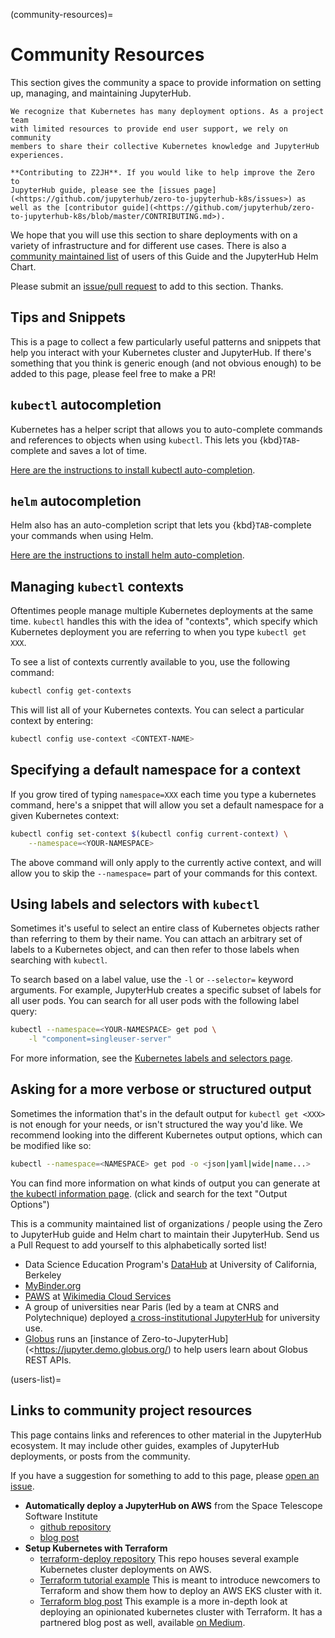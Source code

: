 (community-resources)=

# Community Resources

This section gives the community a space to provide information on setting
up, managing, and maintaining JupyterHub.

```{important}
We recognize that Kubernetes has many deployment options. As a project team
with limited resources to provide end user support, we rely on community
members to share their collective Kubernetes knowledge and JupyterHub
experiences.
```

```{note}
**Contributing to Z2JH**. If you would like to help improve the Zero to
JupyterHub guide, please see the [issues page](<https://github.com/jupyterhub/zero-to-jupyterhub-k8s/issues>) as well as the [contributor guide](<https://github.com/jupyterhub/zero-to-jupyterhub-k8s/blob/master/CONTRIBUTING.md>).
```

We hope that you will use this section to share deployments with on a variety
of infrastructure and for different use cases.
There is also a [community maintained list](<#users-list>) of users of this
Guide and the JupyterHub Helm Chart.

Please submit an [issue/pull request](<https://github.com/jupyterhub/zero-to-jupyterhub-k8s/issues>) to add to this section. Thanks.

## Tips and Snippets

This is a page to collect a few particularly useful patterns and snippets
that help you interact with your Kubernetes cluster and JupyterHub.
If there's something that you think is generic enough (and not obvious enough)
to be added to this page, please feel free to make a PR!

## `kubectl` autocompletion

Kubernetes has a helper script that allows you to auto-complete commands
and references to objects when using `kubectl`. This lets you
{kbd}`TAB`-complete and saves a lot of time.

[Here are the instructions to install kubectl auto-completion](<https://kubernetes.io/docs/tasks/tools/install-kubectl/#enabling-shell-autocompletion>).

## `helm` autocompletion

Helm also has an auto-completion script that lets you {kbd}`TAB`-complete
your commands when using Helm.

[Here are the instructions to install helm auto-completion](<https://helm.sh/docs/helm/helm_completion/>).

## Managing `kubectl` contexts

Oftentimes people manage multiple Kubernetes deployments at the same time.
`kubectl` handles this with the idea of "contexts", which specify which
Kubernetes deployment you are referring to when you type `kubectl get XXX`.

To see a list of contexts currently available to you, use the following
command:

```bash
kubectl config get-contexts
```

This will list all of your Kubernetes contexts. You can select a particular
context by entering:

```bash
kubectl config use-context <CONTEXT-NAME>
```

## Specifying a default namespace for a context

If you grow tired of typing `namespace=XXX` each time you type a kubernetes
command, here's a snippet that will allow you set a default namespace for
a given Kubernetes context:

```bash
kubectl config set-context $(kubectl config current-context) \
    --namespace=<YOUR-NAMESPACE>
```

The above command will only apply to the currently active context, and will
allow you to skip the `--namespace=` part of your commands for this context.

## Using labels and selectors with `kubectl`

Sometimes it's useful to select an entire class of Kubernetes objects rather
than referring to them by their name. You can attach an arbitrary set of
labels to a Kubernetes object, and can then refer to those labels when
searching with `kubectl`.

To search based on a label value, use the `-l` or `--selector=` keyword
arguments. For example, JupyterHub creates a specific subset of labels for all
user pods. You can search for all user pods with the following label query:

```bash
kubectl --namespace=<YOUR-NAMESPACE> get pod \
    -l "component=singleuser-server"
```

For more information, see the [Kubernetes labels and selectors page](<https://kubernetes.io/docs/concepts/overview/working-with-objects/labels/>).

## Asking for a more verbose or structured output

Sometimes the information that's in the default output for `kubectl get <XXX>`
is not enough for your needs, or isn't structured the way you'd like. We
recommend looking into the different Kubernetes output options, which can be
modified like so:

```bash
kubectl --namespace=<NAMESPACE> get pod -o <json|yaml|wide|name...>
```

You can find more information on what kinds of output you can generate at
[the kubectl information page](<https://kubernetes.io/docs/reference/kubectl/overview/>).
(click and search for the text "Output Options")

This is a community maintained list of organizations / people using the Zero to
JupyterHub guide and Helm chart to maintain their JupyterHub. Send us a Pull
Request to add yourself to this alphabetically sorted list!

* Data Science Education Program's [DataHub](<https://github.com/berkeley-dsep-infra/datahub>) at University of California, Berkeley
* [MyBinder.org](<https://mybinder.org>)
* [PAWS](<https://www.mediawiki.org/wiki/PAWS>) at [Wikimedia Cloud Services](<https://www.mediawiki.org/wiki/Wikimedia_Cloud_Services_team>)
* A group of universities near Paris (led by a team at CNRS and Polytechnique) deployed [a cross-institutional JupyterHub](<https://blog.jupyter.org/how-to-deploy-jupyterhub-with-kubernetes-on-openstack-f8f6120d4b1>) for university use.
* [Globus](<https://www.globus.org/>) runs an [instance of Zero-to-JupyterHub](<https://jupyter.demo.globus.org/) to help users learn about Globus REST APIs.

(users-list)=

## Links to community project resources

This page contains links and references to other material in the JupyterHub
ecosystem. It may include other guides, examples of JupyterHub deployments,
or posts from the community.

If you have a suggestion for something to add to this page, please
[open an issue](<https://github.com/jupyterhub/zero-to-jupyterhub-k8s/issues>).

- **Automatically deploy a JupyterHub on AWS** from the Space Telescope Software Institute
  - [github repository](<https://github.com/spacetelescope/z2jh-aws-ansible>)
  - [blog post](<https://github.com/spacetelescope/z2jh-aws-ansible>)
- **Setup Kubernetes with Terraform**
  - [terraform-deploy repository](<https://github.com/pangeo-data/terraform-deploy>)
    This repo houses several example Kubernetes cluster deployments on AWS.
  - [Terraform tutorial example](<https://github.com/pangeo-data/terraform-deploy/tree/master/aws-examples/minimal-deployment-tutorial>)
    This is meant to introduce newcomers to Terraform and show them how to deploy an AWS EKS cluster with it.
  - [Terraform blog post](<https://github.com/pangeo-data/terraform-deploy/tree/master/aws-examples/blog-post>)
    This example is a more in-depth look at deploying an opinionated kubernetes cluster with
    Terraform. It has a partnered blog post as well, available
    [on Medium](<https://medium.com/pangeo/terraform-jupyterhub-aws-34f2b725f4fd>).
